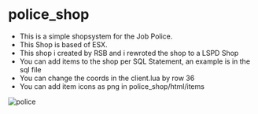 # police_shop

- This is a simple shopsystem for the Job Police. 
- This Shop is based of ESX.
- This shop i created by RSB and i rewroted the shop to a LSPD Shop 
- You can add items to the shop per SQL Statement, an example is in the sql file
- You can change the coords in the client.lua by row 36
- You can add item icons as png in police_shop/html/items



![police](https://user-images.githubusercontent.com/86840128/139929660-0a7fbada-165f-4633-ae3d-5e791e198f75.png)
